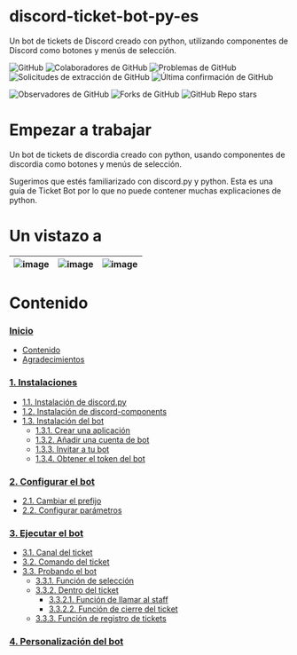 # discord-ticket-bot-py-es
Un bot de tickets de Discord creado con python, utilizando componentes de Discord como botones y menús de selección.

![GitHub](https://img.shields.io/github/license/astrxnomo/discord-ticket-bot-py?style=flat-square)
![Colaboradores de GitHub](https://img.shields.io/github/contributors/astrxnomo/discord-ticket-bot-py?color=gree&style=flat-square)
![Problemas de GitHub](https://img.shields.io/github/issues/astrxnomo/discord-ticket-bot-py?style=flat-square)
![Solicitudes de extracción de GitHub](https://img.shields.io/github/issues-pr/astrxnomo/discord-ticket-bot-py?style=flat-square)
![Última confirmación de GitHub](https://img.shields.io/github/last-commit/astrxnomo/discord-ticket-bot-py?style=flat-square)

![Observadores de GitHub](https://img.shields.io/github/watchers/astrxnomo/discord-ticket-bot-py?color=purple&style=flat-square)
![Forks de GitHub](https://img.shields.io/github/forks/astrxnomo/discord-ticket-bot-py?style=flat-square)
![GitHub Repo stars](https://img.shields.io/github/stars/astrxnomo/discord-ticket-bot-py?color=yellow&style=flat-square)


# Empezar a trabajar
Un bot de tickets de discordia creado con python, usando componentes de discordia como botones y menús de selección.

Sugerimos que estés familiarizado con discord.py y python. Esta es una guía de Ticket Bot por lo que no puede contener muchas explicaciones de python.

# Un vistazo a

![image](https://user-images.githubusercontent.com/75272665/174901958-4f166dcc-6da2-46c2-abde-28584b9e04bf.png) | ![image](https://user-images.githubusercontent.com/75272665/174902495-92a9c746-608e-416f-be21-94172d3cb799.png) | ![image](https://user-images.githubusercontent.com/75272665/174902136-5b092a47-75f9-45c3-a63b-824f49e2cb83.png)
:-------------------------:|:-------------------------:|:-------------------------:



# Contenido

### [Inicio](https://github.com/astrxnomo/discord-ticket-bot-py/wiki)
- [Contenido](https://github.com/astrxnomo/discord-ticket-bot-py/wiki#content)
- [Agradecimientos](https://github.com/astrxnomo/discord-ticket-bot-py/wiki#acknowledgements)
### [1. Instalaciones](https://github.com/astrxnomo/discord-ticket-bot-py/wiki/Installations)
- [1.1. Instalación de discord.py](https://github.com/astrxnomo/discord-ticket-bot-py/wiki/Installations#installing-discordpy)
- [1.2. Instalación de discord-components](https://github.com/astrxnomo/discord-ticket-bot-py/wiki/Installations#installing-discord-components)
- [1.3. Instalación del bot](https://github.com/astrxnomo/discord-ticket-bot-py/wiki/Installations#installing-the-bot)
  - [1.3.1. Crear una aplicación](https://github.com/astrxnomo/discord-ticket-bot-py/wiki/Installations#create-an-application)
  - [1.3.2. Añadir una cuenta de bot](https://github.com/astrxnomo/discord-ticket-bot-py/wiki/Installations#add-a-bot-account)
  - [1.3.3. Invitar a tu bot](https://github.com/astrxnomo/discord-ticket-bot-py/wiki/Installations#invite-your-bot)
  - [1.3.4. Obtener el token del bot](https://github.com/astrxnomo/discord-ticket-bot-py/wiki/Installations#get-bot-token)
### [2. Configurar el bot](https://github.com/astrxnomo/discord-ticket-bot-py/wiki/Setup-the-bot)
  - [2.1. Cambiar el prefijo](https://github.com/astrxnomo/discord-ticket-bot-py/wiki/Setup-the-bot#change-prefix)
  - [2.2. Configurar parámetros](https://github.com/astrxnomo/discord-ticket-bot-py/wiki/Setup-the-bot#setting-parameters)
### [3. Ejecutar el bot](https://github.com/astrxnomo/discord-ticket-bot-py/wiki/Running-the-bot)
  - [3.1. Canal del ticket](https://github.com/astrxnomo/discord-ticket-bot-py/wiki/Running-the-bot#ticket-channel)
  - [3.2. Comando del ticket](https://github.com/astrxnomo/discord-ticket-bot-py/wiki/Running-the-bot#ticket-command)
  - [3.3. Probando el bot](https://github.com/astrxnomo/discord-ticket-bot-py/wiki/Running-the-bot#testing-the-bot)
    - [3.3.1. Función de selección](https://github.com/astrxnomo/discord-ticket-bot-py/wiki/Running-the-bot#select-function)
    - [3.3.2. Dentro del ticket](https://github.com/astrxnomo/discord-ticket-bot-py/wiki/Running-the-bot#inside-the-ticket)
      - [3.3.2.1. Función de llamar al staff](https://github.com/astrxnomo/discord-ticket-bot-py/wiki/Running-the-bot#call-staff-function)
      - [3.3.2.2. Función de cierre del ticket](https://github.com/astrxnomo/discord-ticket-bot-py/wiki/Running-the-bot#close-ticket-function)
    - [3.3.3. Función de registro de tickets](https://github.com/astrxnomo/discord-ticket-bot-py/wiki/Running-the-bot#ticket-logs)
### [4. Personalización del bot](https://github.com/astrxnomo/discord-ticket-bot-py/wiki/Customizing-the-bot)

